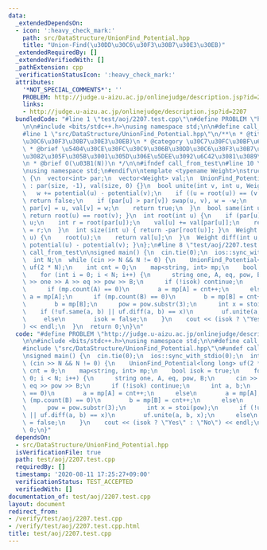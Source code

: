 ```yaml
---
data:
  _extendedDependsOn:
  - icon: ':heavy_check_mark:'
    path: src/DataStructure/UnionFind_Potential.hpp
    title: "Union-Find(\u30DD\u30C6\u30F3\u30B7\u30E3\u30EB)"
  _extendedRequiredBy: []
  _extendedVerifiedWith: []
  _pathExtension: cpp
  _verificationStatusIcon: ':heavy_check_mark:'
  attributes:
    '*NOT_SPECIAL_COMMENTS*': ''
    PROBLEM: http://judge.u-aizu.ac.jp/onlinejudge/description.jsp?id=2207
    links:
    - http://judge.u-aizu.ac.jp/onlinejudge/description.jsp?id=2207
  bundledCode: "#line 1 \"test/aoj/2207.test.cpp\"\n#define PROBLEM \"http://judge.u-aizu.ac.jp/onlinejudge/description.jsp?id=2207\"\
    \n\n#include <bits/stdc++.h>\nusing namespace std;\n\n#define call_from_test\n\
    #line 1 \"src/DataStructure/UnionFind_Potential.hpp\"\n/**\n * @title Union-Find(\u30DD\
    \u30C6\u30F3\u30B7\u30E3\u30EB)\n * @category \u30C7\u30FC\u30BF\u69CB\u9020\n\
    \ * @brief \u5404\u30CE\u30FC\u30C9\u306B\u30DD\u30C6\u30F3\u30B7\u30E3\u30EB\u3092\
    \u3082\u305F\u305B\u3001\u305D\u306E\u5DEE\u3092\u6C42\u3081\u3089\u308C\u308B\
    \n * @brief O(\u03B1(N))\n */\n\n#ifndef call_from_test\n#line 10 \"src/DataStructure/UnionFind_Potential.hpp\"\
    \nusing namespace std;\n#endif\n\ntemplate <typename Weight>\nstruct UnionFind_Potential\
    \ {\n  vector<int> par;\n  vector<Weight> val;\n  UnionFind_Potential(int size)\
    \ : par(size, -1), val(size, 0) {}\n  bool unite(int v, int u, Weight w) {\n \
    \   w += potential(u) - potential(v);\n    if ((u = root(u)) == (v = root(v)))\
    \ return false;\n    if (par[u] > par[v]) swap(u, v), w = -w;\n    par[u] += par[v],\
    \ par[v] = u, val[v] = w;\n    return true;\n  }\n  bool same(int u, int v) {\
    \ return root(u) == root(v); }\n  int root(int u) {\n    if (par[u] < 0) return\
    \ u;\n    int r = root(par[u]);\n    val[u] += val[par[u]];\n    return par[u]\
    \ = r;\n  }\n  int size(int u) { return -par[root(u)]; }\n  Weight potential(int\
    \ u) {\n    root(u);\n    return val[u];\n  }\n  Weight diff(int u, int v) { return\
    \ potential(u) - potential(v); }\n};\n#line 8 \"test/aoj/2207.test.cpp\"\n#undef\
    \ call_from_test\n\nsigned main() {\n  cin.tie(0);\n  ios::sync_with_stdio(0);\n\
    \  int N;\n  while (cin >> N && N != 0) {\n    UnionFind_Potential<long long>\
    \ uf(2 * N);\n    int cnt = 0;\n    map<string, int> mp;\n    bool isok = true;\n\
    \    for (int i = 0; i < N; i++) {\n      string one, A, eq, pow, B;\n      cin\
    \ >> one >> A >> eq >> pow >> B;\n      if (!isok) continue;\n      int a, b;\n\
    \      if (mp.count(A) == 0)\n        a = mp[A] = cnt++;\n      else\n       \
    \ a = mp[A];\n      if (mp.count(B) == 0)\n        b = mp[B] = cnt++;\n      else\n\
    \        b = mp[B];\n      pow = pow.substr(3);\n      int x = stoi(pow);\n  \
    \    if (!uf.same(a, b) || uf.diff(a, b) == x)\n        uf.unite(a, b, x);\n \
    \     else\n        isok = false;\n    }\n    cout << (isok ? \"Yes\" : \"No\"\
    ) << endl;\n  }\n  return 0;\n}\n"
  code: "#define PROBLEM \"http://judge.u-aizu.ac.jp/onlinejudge/description.jsp?id=2207\"\
    \n\n#include <bits/stdc++.h>\nusing namespace std;\n\n#define call_from_test\n\
    #include \"src/DataStructure/UnionFind_Potential.hpp\"\n#undef call_from_test\n\
    \nsigned main() {\n  cin.tie(0);\n  ios::sync_with_stdio(0);\n  int N;\n  while\
    \ (cin >> N && N != 0) {\n    UnionFind_Potential<long long> uf(2 * N);\n    int\
    \ cnt = 0;\n    map<string, int> mp;\n    bool isok = true;\n    for (int i =\
    \ 0; i < N; i++) {\n      string one, A, eq, pow, B;\n      cin >> one >> A >>\
    \ eq >> pow >> B;\n      if (!isok) continue;\n      int a, b;\n      if (mp.count(A)\
    \ == 0)\n        a = mp[A] = cnt++;\n      else\n        a = mp[A];\n      if\
    \ (mp.count(B) == 0)\n        b = mp[B] = cnt++;\n      else\n        b = mp[B];\n\
    \      pow = pow.substr(3);\n      int x = stoi(pow);\n      if (!uf.same(a, b)\
    \ || uf.diff(a, b) == x)\n        uf.unite(a, b, x);\n      else\n        isok\
    \ = false;\n    }\n    cout << (isok ? \"Yes\" : \"No\") << endl;\n  }\n  return\
    \ 0;\n}"
  dependsOn:
  - src/DataStructure/UnionFind_Potential.hpp
  isVerificationFile: true
  path: test/aoj/2207.test.cpp
  requiredBy: []
  timestamp: '2020-08-11 17:25:27+09:00'
  verificationStatus: TEST_ACCEPTED
  verifiedWith: []
documentation_of: test/aoj/2207.test.cpp
layout: document
redirect_from:
- /verify/test/aoj/2207.test.cpp
- /verify/test/aoj/2207.test.cpp.html
title: test/aoj/2207.test.cpp
---
```


